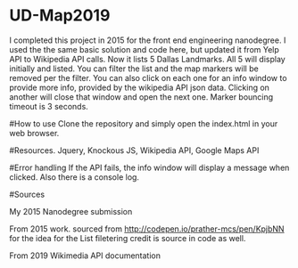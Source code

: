 # UD-Map2019
I completed this project in 2015 for the front end engineering nanodegree. I used the the same basic solution and code here, but updated it from Yelp API to Wikipedia API calls. Now it lists 5 Dallas Landmarks. All 5 will display initially and listed. You can filter the list and the map markers will be removed per the filter. You can also click on each one for an info window to provide more info, provided by the wikipedia API json data. Clicking on another will close that window and open the next one.  Marker bouncing timeout is 3 seconds.

#How to use
Clone the repository and simply open the index.html in your web browser.

#Resources.
Jquery, Knockous JS, Wikipedia API, Google Maps API

#Error handling
If the API fails, the info window will display a message when clicked. Also there is a console log.

#Sources

My 2015 Nanodegree submission

From 2015 work.
sourced from http://codepen.io/prather-mcs/pen/KpjbNN for the idea for the List filetering
credit is source in code as well.

From 2019
Wikimedia API documentation 

